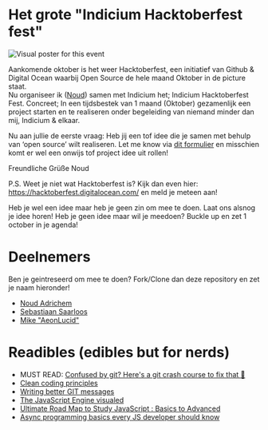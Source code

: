 # Het grote "Indicium Hacktoberfest fest"

![Visual poster for this event](https://media.discordapp.net/attachments/748882677058240524/750353883385036913/hacktoberfest-meta-img.png?width=1136&height=852 "Visual poster for this event")

Aankomende oktober is het weer Hacktoberfest, een initiatief van Github & Digital Ocean waarbij Open Source de hele maand Oktober in de picture staat. <br/>
Nu organiseer ik ([Noud](https://github.com/noudadrichem)) samen met Indicium het; Indicium Hacktoberfest Fest.
Concreet; In een tijdsbestek van 1 maand (Oktober) gezamenlijk een project starten en te realiseren onder begeleiding van niemand minder dan mij, Indicium & elkaar. 

Nu aan jullie de eerste vraag: Heb jij een tof idee die je samen met behulp van ‘open source’ wilt realiseren. Let me know via [dit formulier](https://forms.gle/bG12fz1Li8CwcNot8) en misschien komt er wel een onwijs tof project idee uit rollen!

Freundliche Grüße Noud

P.S. Weet je niet wat Hacktoberfest is? Kijk dan even hier: https://hacktoberfest.digitalocean.com/ en meld je meteen aan!

Heb je wel een idee maar heb je geen zin om mee te doen. Laat ons alsnog je idee horen! 
Heb je geen idee maar wil je meedoen? Buckle up en zet 1 october in je agenda!


# Deelnemers
Ben je geintreseerd om mee te doen? Fork/Clone dan deze repository en zet je naam hieronder!

- [Noud Adrichem](https://github.com/noudadrichem)
- [Sebastiaan Saarloos](https://github.com/sebastiaan1997)
- [Mike "AeonLucid"](https://github.com/AeonLucid)


# Readibles (edibles but for nerds)
- MUST READ: [Confused by git? Here's a git crash course to fix that 🎉](https://dev.to/chrisachard/confused-by-git-here-s-a-git-crash-course-to-fix-that-4cmi)
- [Clean coding principles](https://deepaksisodiya.hashnode.dev/5-best-practices-for-clean-coding-in-javascript-ckewx32f801e7ggs1ddys9m3f)
- [Writing better GIT messages](https://dev.to/helderburato/patterns-for-writing-better-git-commit-messages-4ba0)
- [The JavaScript Engine visualed](https://dev.to/lydiahallie/javascript-visualized-the-javascript-engine-4cdf)
- [Ultimate Road Map to Study JavaScript : Basics to Advanced](https://dev.to/zinox9/road-map-to-study-javascript-4o3c)
- [Async programming basics every JS developer should know](https://dev.to/siwalikm/async-programming-basics-every-js-developer-should-know-in-2018-a9c)
